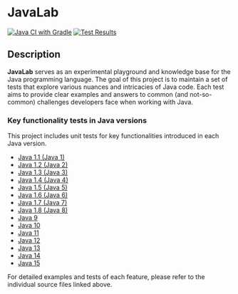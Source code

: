 # JavaLab

[![Java CI with Gradle](https://github.com/mperor/JavaLab/actions/workflows/gradle.yml/badge.svg)](https://github.com/mperor/JavaLab/actions/workflows/gradle.yml)
[![Test Results](https://gist.githubusercontent.com/mperor/710a27220e46b738c4a2ccb888676388/raw/badge.svg)](src/test/java/pl/mperor/lab/java)

## Description
**JavaLab** serves as an experimental playground and knowledge base for the Java programming language. 
The goal of this project is to maintain a set of tests that explore various nuances and intricacies of Java code. 
Each test aims to provide clear examples and answers to common (and not-so-common) challenges developers face when working with Java.

### Key functionality tests in Java versions

This project includes unit tests for key functionalities introduced in each Java version.

- [Java 1.1 (Java 1)](src/test/java/pl/mperor/lab/java/Java1.java)
- [Java 1.2 (Java 2)](src/test/java/pl/mperor/lab/java/Java2.java)
- [Java 1.3 (Java 3)](src/test/java/pl/mperor/lab/java/Java3.java)
- [Java 1.4 (Java 4)](src/test/java/pl/mperor/lab/java/Java4.java)
- [Java 1.5 (Java 5)](src/test/java/pl/mperor/lab/java/Java5.java)
- [Java 1.6 (Java 6)](src/test/java/pl/mperor/lab/java/Java6.java)
- [Java 1.7 (Java 7)](src/test/java/pl/mperor/lab/java/Java7.java)
- [Java 1.8 (Java 8)](src/test/java/pl/mperor/lab/java/Java8.java)
- [Java 9](src/test/java/pl/mperor/lab/java/Java9.java)
- [Java 10](src/test/java/pl/mperor/lab/java/Java10.java)
- [Java 11](src/test/java/pl/mperor/lab/java/Java11.java)
- [Java 12](src/test/java/pl/mperor/lab/java/Java12.java)
- [Java 13](src/test/java/pl/mperor/lab/java/Java13.java)
- [Java 14](src/test/java/pl/mperor/lab/java/Java14.java)
- [Java 15](src/test/java/pl/mperor/lab/java/Java15.java)

For detailed examples and tests of each feature, please refer to the individual source files linked above.